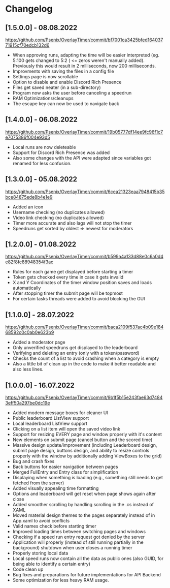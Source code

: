 # Changelog

## [1.5.0.0] - 08.08.2022

https://github.com/Psenix/OverlayTimer/commit/bf7001ca3425bfed16403771915cf70edcb132d6

- When approving runs, adapting the time will be easier interpreted (eg. 5:100 gets changed to 5:2 ( <= zeros weren't manually added). Previously this would result in 2 milliseconds, now 200 milliseconds.
- Improvments with saving the files in a config file
- Settings page is now scrollable
- Option to disable and enable Discord Rich Presence
- Files get saved neater (in a sub-directory)
- Program now asks the user before canceling a speedrun
- RAM Optimizations/cleanups
- The escape key can now be used to navigate back

## [1.4.0.0] - 06.08.2022

https://github.com/Psenix/OverlayTimer/commit/19b05777df14ee9fc96f1c7e7075386f004e93d5

- Local runs are now deleteable
- Support for Discord Rich Presence was added
- Also some changes with the API were adapted since variables got renamed for less confusion.

## [1.3.0.0] - 05.08.2022

https://github.com/Psenix/OverlayTimer/commit/6cea21323eaa7948415b35bce84875ede8b4e1e9

- Added an icon
- Username checking (no duplicates allowed)
- Video link checking (no duplicates allowed)
- Timer more accurate and also lags will not stop the timer
- Speedruns get sorted by oldest => newest for moderators

## [1.2.0.0] - 01.08.2022

https://github.com/Psenix/OverlayTimer/commit/b599a4a133d88e0c6a0d4e82f8fc88948354f3ac

- Rules for each game get displayed before starting a timer
- Token gets checked every time in case it gets invalid
- X and Y Coordinates of the timer window position saves and loads automatically
- After stopping timer the submit page will be topmost
- For certain tasks threads were added to avoid blocking the GUI

## [1.1.0.0] - 28.07.2022

https://github.com/Psenix/OverlayTimer/commit/baca2109f537ac4b09e18468592c0c0ab0e623b9

- Added a moderator page
- Only unverified speedruns get displayed to the leaderboard
- Verifying and deleting an entry (only with a token/password)
- Checks the count of a list to avoid crashing when a category is empty
- Also a little bit of clean up in the code to make it better readable and also less lines.

## [1.0.0.0] - 16.07.2022

https://github.com/Psenix/OverlayTimer/commit/9b1f5b15e243fae63d74843eff50a297be0dc19e

- Added modern message boxes for cleaner UI
- Public leaderboard ListView support
- Local leaderboard ListView support
- Clicking on a list item will open the saved video link
- Support for resizing EVERY page and window properly with it's content
- New elements on submit page (cancel button and the scored time)
- Massive design update/improvement (including Leaderboard design, submit page design, buttons design, and ability to resize controls properly with the window by additionally adding ViewBoxes to the grid)
- Bug and crash fixes
- Back buttons for easier navigation between pages
- Merged FullEntry and Entry class for simplification
- Displaying when something is loading (e.g., something still needs to get fetched from the server)
- Added visually appealing time formatting
- Options and leaderboard will get reset when page shows again after close
- Added smoother scrolling by handling scrolling in the .cs instead of XAML
- Moved material design themes to the pages separately instead of in App.xaml to avoid conflicts
- Valid names check before starting timer
- Improved loading times between switching pages and windows
- Checking if a speed run entry request got denied by the server
- Application will properly (instead of still running partially in the background) shutdown when user closes a running timer
- Properly storing local data
- Local speed runs now contain all the data as public ones (also GUID, for being able to identify a certain entry)
- Code clean up
- Bug fixes and preparations for future implementations for API Backend
- Some optimization for less heavy RAM usage.
